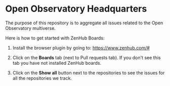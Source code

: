 # Open Observatory Headquarters

The purpose of this repository is to aggregate all issues related to the Open Observatory multiverse.

Here is how to get started with ZenHub Boards:

1. Install the browser plugin by going to: https://www.zenhub.com/#

2. Click on the **Boards** tab (next to Pull requests tab). If you don't see this tab you have not installed ZenHub boards.

3. Click on the **Show all** button next to the repositories to see the issues for all the repositories we track.
